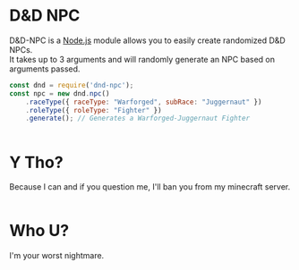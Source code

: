 <title>Welcome</title>
<link rel="stylesheet" type="text/css" href="style.css">
<link rel="stylesheet" type="text/css" href="home.css">


<h1 class="centered"><b>D&D NPC</b></h1>
<p class="centered">D&D-NPC is a <a href="https://nodejs.org">Node.js</a> module allows you to easily create randomized D&D NPCs.<br>
It takes up to 3 arguments and will randomly generate an NPC based on arguments passed.</p>

```js
const dnd = require('dnd-npc');
const npc = new dnd.npc()
	.raceType({ raceType: "Warforged", subRace: "Juggernaut" })
	.roleType({ roleType: "Fighter" })
	.generate(); // Generates a Warforged-Juggernaut Fighter
```

<div class="row">
	<div class="column">
		<h1 class="centered"><b>Y Tho?</b></h1>
		<p class="centered">Because I can and if you question me, I'll ban you from my minecraft server.</p>
	</div>
	<div class="column">
		<h1 class="centered"><b>Who U?</b></h1>
		<p class="centered">I'm your worst nightmare.</p>
	</div>
</div>
